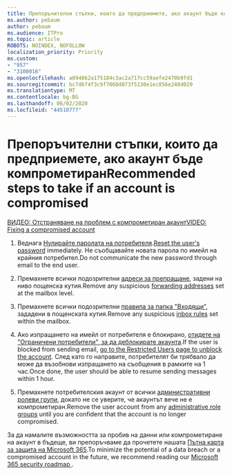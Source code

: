 ```yaml
---
title: Препоръчителни стъпки, които да предприемете, ако акаунт бъде компрометиран
ms.author: pebaum
author: pebaum
ms.audience: ITPro
ms.topic: article
ROBOTS: NOINDEX, NOFOLLOW
localization_priority: Priority
ms.custom:
- "957"
- "3100016"
ms.openlocfilehash: a094862a175184c3ac2a717cc59aefe2470b9fd1
ms.sourcegitcommit: bc7d6f4f3c9f7060d073f5130e1ec856e248d020
ms.translationtype: MT
ms.contentlocale: bg-BG
ms.lasthandoff: 06/02/2020
ms.locfileid: "44510777"
---
```

# <a name="recommended-steps-to-take-if-an-account-is-compromised"></a><span data-ttu-id="3ffd1-102">Препоръчителни стъпки, които да предприемете, ако акаунт бъде компрометиран</span><span class="sxs-lookup"><span data-stu-id="3ffd1-102">Recommended steps to take if an account is compromised</span></span>

[<span data-ttu-id="3ffd1-103">ВИДЕО: Отстраняване на проблем с компрометиран акаунт</span><span class="sxs-lookup"><span data-stu-id="3ffd1-103">VIDEO: Fixing a compromised account</span></span>](https://www.microsoft.com/videoplayer/embed/RE2jvOb?pid=ocpVideo0-innerdiv-oneplayer&amp;postJsllMsg=true&amp;maskLevel=20&amp;autoplay=true)
  
1. <span data-ttu-id="3ffd1-104">Веднага [Нулирайте паролата на потребителя](https://docs.microsoft.com/microsoft-365/admin/add-users/reset-passwords).</span><span class="sxs-lookup"><span data-stu-id="3ffd1-104">[Reset the user's password](https://docs.microsoft.com/microsoft-365/admin/add-users/reset-passwords) immediately.</span></span> <span data-ttu-id="3ffd1-105">Не съобщавайте новата парола по имейл на крайния потребител.</span><span class="sxs-lookup"><span data-stu-id="3ffd1-105">Do not communicate the new password through email to the end user.</span></span>

2. <span data-ttu-id="3ffd1-106">Премахнете всички подозрителни [адреси за препращане](https://docs.microsoft.com/microsoft-365/admin/email/configure-email-forwarding), задени на ниво пощенска кутия.</span><span class="sxs-lookup"><span data-stu-id="3ffd1-106">Remove any suspicious [forwarding addresses](https://docs.microsoft.com/microsoft-365/admin/email/configure-email-forwarding) set at the mailbox level.</span></span>

3. <span data-ttu-id="3ffd1-107">Премахнете всички подозрителни [правила за папка "Входящи"](https://support.office.com/article/1433E3A0-7FB0-4999-B536-50E05CB67FED), зададени в пощенската кутия.</span><span class="sxs-lookup"><span data-stu-id="3ffd1-107">Remove any suspicious [inbox rules](https://support.office.com/article/1433E3A0-7FB0-4999-B536-50E05CB67FED) set within the mailbox.</span></span>

4. <span data-ttu-id="3ffd1-108">Ако изпращането на имейл от потребителя е блокирано, [отидете на "Ограничени потребители", за да деблокирате акаунта](https://protection.office.com/?hash=/restrictedusers).</span><span class="sxs-lookup"><span data-stu-id="3ffd1-108">If the user is blocked from sending email, [go to the Restricted Users page to unblock the account](https://protection.office.com/?hash=/restrictedusers).</span></span> <span data-ttu-id="3ffd1-109">След като го направите, потребителят би трябвало да може да възобнови изпращането на съобщения в рамките на 1 час.</span><span class="sxs-lookup"><span data-stu-id="3ffd1-109">Once done, the user should be able to resume sending messages within 1 hour.</span></span>

5. <span data-ttu-id="3ffd1-110">Премахнете потребителския акаунт от всички [административни ролеви групи](https://docs.microsoft.com/microsoft-365/admin/add-users/assign-admin-roles), докато не се уверите, че акаунтът вече не е компрометиран.</span><span class="sxs-lookup"><span data-stu-id="3ffd1-110">Remove the user account from any [administrative role groups](https://docs.microsoft.com/microsoft-365/admin/add-users/assign-admin-roles) until you are confident that the account is no longer compromised.</span></span>

<span data-ttu-id="3ffd1-111">За да намалите възможността за пробив на данни или компрометиране на акаунт в бъдеще, ви препоръчваме да прочетете нашата [Пътна карта за защита на Microsoft 365](https://docs.microsoft.com//office365/securitycompliance/security-roadmap).</span><span class="sxs-lookup"><span data-stu-id="3ffd1-111">To minimize the potential of a data breach or a compromised account in the future, we recommend reading our [Microsoft 365 security roadmap ](https://docs.microsoft.com//office365/securitycompliance/security-roadmap).</span></span>
  